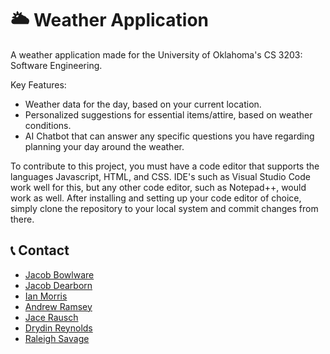 # :sun_behind_large_cloud: Weather Application

A weather application made for the University of Oklahoma's CS 3203: Software Engineering.

Key Features:
- Weather data for the day, based on your current location.
- Personalized suggestions for essential items/attire, based on weather conditions.
- AI Chatbot that can answer any specific questions you have regarding planning your day around the weather.

To contribute to this project, you must have a code editor that supports the languages Javascript, HTML, and CSS. IDE's such as Visual Studio Code work well for this, but any other code editor, such as Notepad++, would work as well. After installing and setting up your code editor of choice, simply clone the repository to your local system and commit changes from there.

## :telephone_receiver: Contact

- [Jacob Bowlware](mailto:jacob.bowlware@ou.edu)
- [Jacob Dearborn](mailto:jtdear4@ou.edu)
- [Ian Morris](mailto:ianrhys777@gmail.com)
- [Andrew Ramsey](mailto:andrew.t.ramsey.1@gmail.com)
- [Jace Rausch](mailto:jacerausch@gmail.com)
- [Drydin Reynolds](mailto:drydin.reynolds@ou.edu)
- [Raleigh Savage](mailto:Raleigh.d.savage@ou.edu)

